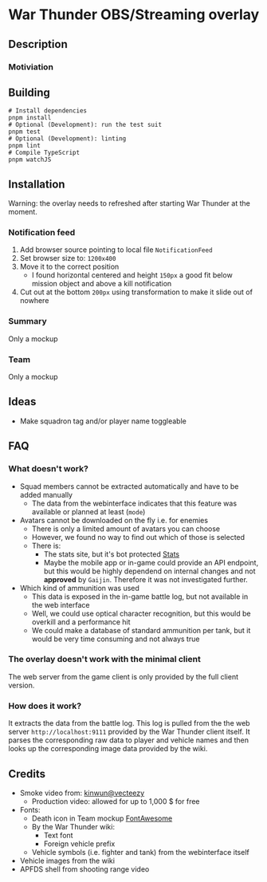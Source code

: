 # War Thunder OBS/Streaming overlay

## Description

### Motiviation

## Building

```shell
# Install dependencies
pnpm install
# Optional (Development): run the test suit
pnpm test
# Optional (Development): linting
pnpm lint
# Compile TypeScript
pnpm watchJS
```

## Installation

Warning: the overlay needs to refreshed after starting War Thunder at the moment.

### Notification feed

1. Add browser source pointing to local file `NotificationFeed`
2. Set browser size to: `1200x400`
3. Move it to the correct position
    * I found horizontal centered and height `150px` a good fit below mission object and above a kill notification
4. Cut out at the bottom `200px` using transformation to make it slide out of nowhere

### Summary

Only a mockup

### Team

Only a mockup

## Ideas

* Make squadron tag and/or player name toggleable

## FAQ

### What doesn't work?

* Squad members cannot be extracted automatically and have to be added manually
    * The data from the webinterface indicates that this feature was available or planned at least (`mode`)
* Avatars cannot be downloaded on the fly i.e. for enemies
    * There is only a limited amount of avatars you can choose
    * However, we found no way to find out which of those is selected
    * There is:
        * The stats site, but it's bot protected [Stats](https://warthunder.com/de/community/userinfo?nick=TuxCode)
        * Maybe the mobile app or in-game could provide an API endpoint, but this would be highly
        dependend on internal changes and not **approved** by `Gaijin`. Therefore it was not investigated further.
* Which kind of ammunition was used
    * This data is exposed in the in-game battle log, but not available in the web interface
    * Well, we could use optical character recognition, but this would be overkill and a performance hit
    * We could make a database of standard ammunition per tank, but it would be very time consuming and not always true

### The overlay doesn't work with the minimal client

The web server from the game client is only provided by the full client version.

### How does it work?

It extracts the data from the battle log. This log is pulled from the the web server `http://localhost:9111` provided
by the War Thunder client itself. It parses the corresponding raw data to player and vehicle names and then looks up
the corresponding image data provided by the wiki.

## Credits

* Smoke video from: [kinwun@vecteezy](https://www.vecteezy.com/video/40944070-muzzle-flash-on-green-background)
    * Production video: allowed for up to 1,000 $ for free
* Fonts:
    * Death icon in Team mockup [FontAwesome](https://fontawesome.com/icons/skull-crossbones?f=classic&s=solid)
    * By the War Thunder wiki:
        * Text font
        * Foreign vehicle prefix
    * Vehicle symbols (i.e. fighter and tank) from the webinterface itself
* Vehicle images from the wiki
* APFDS shell from shooting range video
